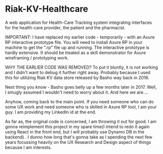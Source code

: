 # Riak-KV-Healthcare
A web application for Health-Care Tracking system integrating interfaces for the health-care provider, the patient and the pharmacist. 

IMPORTANT:
I have replaced my earlier code - temporarily - with an Axure RP interactive prototype file. You will need to install Axure RP in your machine to get the ".rp" file up and running. 
The interactive prototype is hardly extensive. It should be treated as a skill demonstrator for Axure wireframing / prototyping work.

WHY THE EARLIER CODE WAS REMOVED?
To put it bluntly, it is not working and I didn't want to debug it further right away. Probably because I used this for utilizing Riak KV data store released by Basho way back in 2016. 

Next thing you know - Basho goes belly up a few months later in 2017. Well, I smugly assumed I wouldn't need to worry about it. And here we are....

Anyhow, coming back to the main point. If you need someone who can do some UX work and need someone who is skilled in Axure RP tool, I am your guy. I am providing my LinkedIn id at the end. 

As far as, the original code is concerned, I am throwing it out for good. I am gonna reimplement this project in my spare time(I intend to redo it again using React in the front end, but I will probably use Dynamo DB in the backend) . I dunno how long that's gonna take as I spending the next few years focussing heavily on the UX Research and Design aspect of things because I am interests. 
